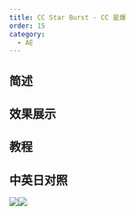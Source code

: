 ```yaml
---
title: CC Star Burst - CC 星爆
order: 15
category:
  - AE
---
```


## 简述

## 效果展示

## 教程

## 中英日对照

![](https://mir.yuelili.com/wp-content/uploads/user/AE/effects/AE-Effects-Simulation-CC_Star_Burst.png)![](https://mir.yuelili.com/wp-content/uploads/user/AE/effects/AE-Effects-Simulation-CC_Star_Burst_cn.png)
